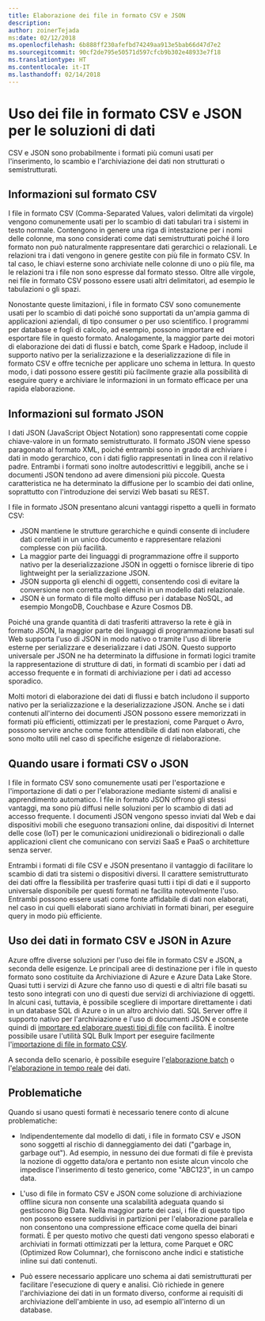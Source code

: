 ```yaml
---
title: Elaborazione dei file in formato CSV e JSON
description: 
author: zoinerTejada
ms:date: 02/12/2018
ms.openlocfilehash: 6b888ff230afefbd74249aa913e5bab66d47d7e2
ms.sourcegitcommit: 90cf2de795e50571d597cfcb9b302e48933e7f18
ms.translationtype: HT
ms.contentlocale: it-IT
ms.lasthandoff: 02/14/2018
---
```

# <a name="working-with-csv-and-json-files-for-data-solutions"></a>Uso dei file in formato CSV e JSON per le soluzioni di dati

CSV e JSON sono probabilmente i formati più comuni usati per l'inserimento, lo scambio e l'archiviazione dei dati non strutturati o semistrutturati. 

## <a name="about-csv-format"></a>Informazioni sul formato CSV

I file in formato CSV (Comma-Separated Values, valori delimitati da virgole) vengono comunemente usati per lo scambio di dati tabulari tra i sistemi in testo normale. Contengono in genere una riga di intestazione per i nomi delle colonne, ma sono considerati come dati semistrutturati poiché il loro formato non può naturalmente rappresentare dati gerarchici o relazionali. Le relazioni tra i dati vengono in genere gestite con più file in formato CSV. In tal caso, le chiavi esterne sono archiviate nelle colonne di uno o più file, ma le relazioni tra i file non sono espresse dal formato stesso. Oltre alle virgole, nei file in formato CSV possono essere usati altri delimitatori, ad esempio le tabulazioni o gli spazi.

Nonostante queste limitazioni, i file in formato CSV sono comunemente usati per lo scambio di dati poiché sono supportati da un'ampia gamma di applicazioni aziendali, di tipo consumer o per uso scientifico. I programmi per database e fogli di calcolo, ad esempio, possono importare ed esportare file in questo formato. Analogamente, la maggior parte dei motori di elaborazione dei dati di flussi e batch, come Spark e Hadoop, include il supporto nativo per la serializzazione e la deserializzazione di file in formato CSV e offre tecniche per applicare uno schema in lettura. In questo modo, i dati possono essere gestiti più facilmente grazie alla possibilità di eseguire query e archiviare le informazioni in un formato efficace per una rapida elaborazione.

## <a name="about-json-format"></a>Informazioni sul formato JSON

I dati JSON (JavaScript Object Notation) sono rappresentati come coppie chiave-valore in un formato semistrutturato. Il formato JSON viene spesso paragonato al formato XML, poiché entrambi sono in grado di archiviare i dati in modo gerarchico, con i dati figlio rappresentati in linea con il relativo padre. Entrambi i formati sono inoltre autodescrittivi e leggibili, anche se i documenti JSON tendono ad avere dimensioni più piccole. Questa caratteristica ne ha determinato la diffusione per lo scambio dei dati online, soprattutto con l'introduzione dei servizi Web basati su REST. 

I file in formato JSON presentano alcuni vantaggi rispetto a quelli in formato CSV:

* JSON mantiene le strutture gerarchiche e quindi consente di includere dati correlati in un unico documento e rappresentare relazioni complesse con più facilità.
* La maggior parte dei linguaggi di programmazione offre il supporto nativo per la deserializzazione JSON in oggetti o fornisce librerie di tipo lightweight per la serializzazione JSON.
* JSON supporta gli elenchi di oggetti, consentendo così di evitare la conversione non corretta degli elenchi in un modello dati relazionale.
* JSON è un formato di file molto diffuso per i database NoSQL, ad esempio MongoDB, Couchbase e Azure Cosmos DB.

Poiché una grande quantità di dati trasferiti attraverso la rete è già in formato JSON, la maggior parte dei linguaggi di programmazione basati sul Web supporta l'uso di JSON in modo nativo o tramite l'uso di librerie esterne per serializzare e deserializzare i dati JSON. Questo supporto universale per JSON ne ha determinato la diffusione in formati logici tramite la rappresentazione di strutture di dati, in formati di scambio per i dati ad accesso frequente e in formati di archiviazione per i dati ad accesso sporadico.

Molti motori di elaborazione dei dati di flussi e batch includono il supporto nativo per la serializzazione e la deserializzazione JSON. Anche se i dati contenuti all'interno dei documenti JSON possono essere memorizzati in formati più efficienti, ottimizzati per le prestazioni, come Parquet o Avro, possono servire anche come fonte attendibile di dati non elaborati, che sono molto utili nel caso di specifiche esigenze di rielaborazione.

## <a name="when-to-use-csv-or-json-formats"></a>Quando usare i formati CSV o JSON

I file in formato CSV sono comunemente usati per l'esportazione e l'importazione di dati o per l'elaborazione mediante sistemi di analisi e apprendimento automatico. I file in formato JSON offrono gli stessi vantaggi, ma sono più diffusi nelle soluzioni per lo scambio di dati ad accesso frequente. I documenti JSON vengono spesso inviati dal Web e dai dispositivi mobili che eseguono transazioni online, dai dispositivi di Internet delle cose (IoT) per le comunicazioni unidirezionali o bidirezionali o dalle applicazioni client che comunicano con servizi SaaS e PaaS o architetture senza server. 

Entrambi i formati di file CSV e JSON presentano il vantaggio di facilitare lo scambio di dati tra sistemi o dispositivi diversi. Il carattere semistrutturato dei dati offre la flessibilità per trasferire quasi tutti i tipi di dati e il supporto universale disponibile per questi formati ne facilita notevolmente l'uso. Entrambi possono essere usati come fonte affidabile di dati non elaborati, nel caso in cui quelli elaborati siano archiviati in formati binari, per eseguire query in modo più efficiente. 

## <a name="working-with-csv-and-json-data-in-azure"></a>Uso dei dati in formato CSV e JSON in Azure

Azure offre diverse soluzioni per l'uso dei file in formato CSV e JSON, a seconda delle esigenze. Le principali aree di destinazione per i file in questo formato sono costituite da Archiviazione di Azure e Azure Data Lake Store. Quasi tutti i servizi di Azure che fanno uso di questi e di altri file basati su testo sono integrati con uno di questi due servizi di archiviazione di oggetti. In alcuni casi, tuttavia, è possibile scegliere di importare direttamente i dati in un database SQL di Azure o in un altro archivio dati. SQL Server offre il supporto nativo per l'archiviazione e l'uso di documenti JSON e consente quindi di [importare ed elaborare questi tipi di file](/sql/relational-databases/json/import-json-documents-into-sql-server) con facilità. È inoltre possibile usare l'utilità SQL Bulk Import per eseguire facilmente l'[importazione di file in formato CSV](/sql/relational-databases/json/import-json-documents-into-sql-server).

A seconda dello scenario, è possibile eseguire l'[elaborazione batch](../scenarios/batch-processing.md) o l'[elaborazione in tempo reale](../scenarios/real-time-processing.md) dei dati.

## <a name="challenges"></a>Problematiche

Quando si usano questi formati è necessario tenere conto di alcune problematiche:

* Indipendentemente dal modello di dati, i file in formato CSV e JSON sono soggetti al rischio di danneggiamento dei dati ("garbage in, garbage out"). Ad esempio, in nessuno dei due formati di file è prevista la nozione di oggetto data/ora e pertanto non esiste alcun vincolo che impedisce l'inserimento di testo generico, come "ABC123", in un campo data.

* L'uso di file in formato CSV e JSON come soluzione di archiviazione offline sicura non consente una scalabilità adeguata quando si gestiscono Big Data. Nella maggior parte dei casi, i file di questo tipo non possono essere suddivisi in partizioni per l'elaborazione parallela e non consentono una compressione efficace come quella dei binari formati. È per questo motivo che questi dati vengono spesso elaborati e archiviati in formati ottimizzati per la lettura, come Parquet e ORC (Optimized Row Columnar), che forniscono anche indici e statistiche inline sui dati contenuti.

* Può essere necessario applicare uno schema ai dati semistrutturati per facilitare l'esecuzione di query e analisi. Ciò richiede in genere l'archiviazione dei dati in un formato diverso, conforme ai requisiti di archiviazione dell'ambiente in uso, ad esempio all'interno di un database.

